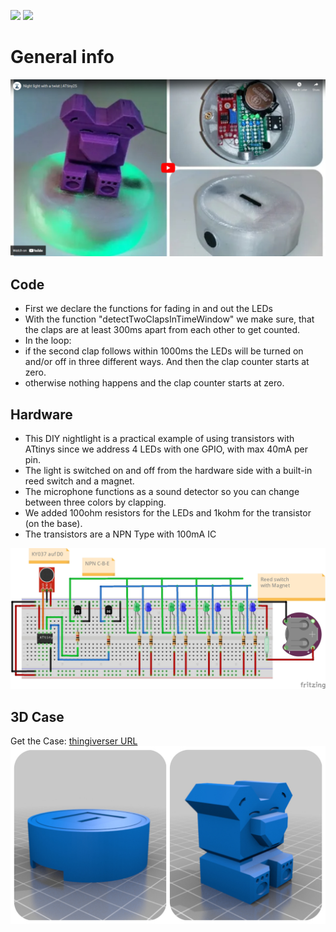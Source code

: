 <img src="https://img.shields.io/badge/-ATtiny%20Project-blue.svg?&amp;style=flat-square&amp" style="max-width: 100%;"> <img src="https://img.shields.io/badge/-PlattformIO-orange.svg?&amp;style=flat-square&amp" style="max-width: 100%;">


# General info
[![Watch the video](https://github.com/pixelEDI/attiny_lightbase/blob/main/nightlight_youtube.jpg)](https://www.youtube.com/watch?v=XIh21eYYatw)

## Code
- First we declare the functions for fading in and out the LEDs
- With the function "detectTwoClapsInTimeWindow" we make sure, that the claps are at least 300ms apart from each other to get counted.
- In the loop: 
- if the second clap follows within 1000ms the LEDs will be turned on and/or off in three different ways. And then the clap counter starts at zero.
- otherwise nothing happens and the clap counter starts at zero.


## Hardware
- This DIY nightlight is a practical example of using transistors with ATtinys since we address 4 LEDs with one GPIO, with max 40mA per pin.
- The light is switched on and off from the hardware side with a built-in reed switch and a magnet.
- The microphone functions as a sound detector so you can change between three colors by clapping. 
- We added 100ohm resistors for the LEDs and 1kohm for the transistor (on the base).
- The transistors are a NPN Type with 100mA IC

![Verdrahtung](https://github.com/pixelEDI/attiny_lightbase/blob/acee0ae0a8cb3ad401b295703366edbd02c3874a/Wiring_lightBase.jpg)


## 3D Case
Get the Case:  [thingiverser URL](https://www.thingiverse.com/thing:5427689)
![Case](https://github.com/pixelEDI/attiny_lightbase/blob/main/Collage3dlightbase.jpg?raw=true)
